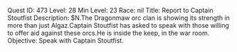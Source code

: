 Quest ID: 473
Level: 28
Min Level: 23
Race: nil
Title: Report to Captain Stoutfist
Description: $N.The Dragonmaw orc clan is showing its strength in more than just Algaz.Captain Stoutfist has asked to speak with those willing to offer aid against these orcs.He is inside the keep, in the war room.
Objective: Speak with Captain Stoutfist.
